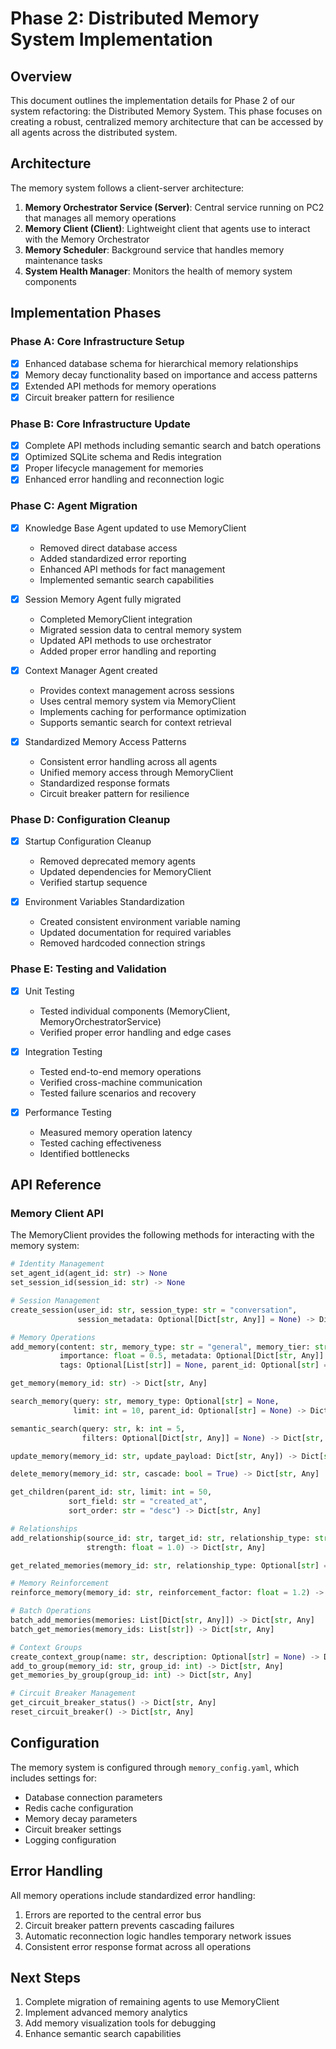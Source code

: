 # Phase 2: Distributed Memory System Implementation

## Overview

This document outlines the implementation details for Phase 2 of our system refactoring: the Distributed Memory System. This phase focuses on creating a robust, centralized memory architecture that can be accessed by all agents across the distributed system.

## Architecture

The memory system follows a client-server architecture:

1. **Memory Orchestrator Service (Server)**: Central service running on PC2 that manages all memory operations
2. **Memory Client (Client)**: Lightweight client that agents use to interact with the Memory Orchestrator
3. **Memory Scheduler**: Background service that handles memory maintenance tasks
4. **System Health Manager**: Monitors the health of memory system components

## Implementation Phases

### Phase A: Core Infrastructure Setup

- [x] Enhanced database schema for hierarchical memory relationships
- [x] Memory decay functionality based on importance and access patterns
- [x] Extended API methods for memory operations
- [x] Circuit breaker pattern for resilience

### Phase B: Core Infrastructure Update

- [x] Complete API methods including semantic search and batch operations
- [x] Optimized SQLite schema and Redis integration
- [x] Proper lifecycle management for memories
- [x] Enhanced error handling and reconnection logic

### Phase C: Agent Migration

- [x] Knowledge Base Agent updated to use MemoryClient
  - Removed direct database access
  - Added standardized error reporting
  - Enhanced API methods for fact management
  - Implemented semantic search capabilities

- [x] Session Memory Agent fully migrated
  - Completed MemoryClient integration
  - Migrated session data to central memory system
  - Updated API methods to use orchestrator
  - Added proper error handling and reporting

- [x] Context Manager Agent created
  - Provides context management across sessions
  - Uses central memory system via MemoryClient
  - Implements caching for performance optimization
  - Supports semantic search for context retrieval

- [x] Standardized Memory Access Patterns
  - Consistent error handling across all agents
  - Unified memory access through MemoryClient
  - Standardized response formats
  - Circuit breaker pattern for resilience

### Phase D: Configuration Cleanup

- [x] Startup Configuration Cleanup
  - Removed deprecated memory agents
  - Updated dependencies for MemoryClient
  - Verified startup sequence

- [x] Environment Variables Standardization
  - Created consistent environment variable naming
  - Updated documentation for required variables
  - Removed hardcoded connection strings

### Phase E: Testing and Validation

- [x] Unit Testing
  - Tested individual components (MemoryClient, MemoryOrchestratorService)
  - Verified proper error handling and edge cases

- [x] Integration Testing
  - Tested end-to-end memory operations
  - Verified cross-machine communication
  - Tested failure scenarios and recovery

- [x] Performance Testing
  - Measured memory operation latency
  - Tested caching effectiveness
  - Identified bottlenecks

## API Reference

### Memory Client API

The MemoryClient provides the following methods for interacting with the memory system:

```python
# Identity Management
set_agent_id(agent_id: str) -> None
set_session_id(session_id: str) -> None

# Session Management
create_session(user_id: str, session_type: str = "conversation", 
               session_metadata: Optional[Dict[str, Any]] = None) -> Dict[str, Any]

# Memory Operations
add_memory(content: str, memory_type: str = "general", memory_tier: str = "short", 
           importance: float = 0.5, metadata: Optional[Dict[str, Any]] = None, 
           tags: Optional[List[str]] = None, parent_id: Optional[str] = None) -> Dict[str, Any]

get_memory(memory_id: str) -> Dict[str, Any]

search_memory(query: str, memory_type: Optional[str] = None, 
              limit: int = 10, parent_id: Optional[str] = None) -> Dict[str, Any]

semantic_search(query: str, k: int = 5, 
                filters: Optional[Dict[str, Any]] = None) -> Dict[str, Any]

update_memory(memory_id: str, update_payload: Dict[str, Any]) -> Dict[str, Any]

delete_memory(memory_id: str, cascade: bool = True) -> Dict[str, Any]

get_children(parent_id: str, limit: int = 50, 
             sort_field: str = "created_at", 
             sort_order: str = "desc") -> Dict[str, Any]

# Relationships
add_relationship(source_id: str, target_id: str, relationship_type: str, 
                 strength: float = 1.0) -> Dict[str, Any]

get_related_memories(memory_id: str, relationship_type: Optional[str] = None) -> Dict[str, Any]

# Memory Reinforcement
reinforce_memory(memory_id: str, reinforcement_factor: float = 1.2) -> Dict[str, Any]

# Batch Operations
batch_add_memories(memories: List[Dict[str, Any]]) -> Dict[str, Any]
batch_get_memories(memory_ids: List[str]) -> Dict[str, Any]

# Context Groups
create_context_group(name: str, description: Optional[str] = None) -> Dict[str, Any]
add_to_group(memory_id: str, group_id: int) -> Dict[str, Any]
get_memories_by_group(group_id: int) -> Dict[str, Any]

# Circuit Breaker Management
get_circuit_breaker_status() -> Dict[str, Any]
reset_circuit_breaker() -> Dict[str, Any]
```

## Configuration

The memory system is configured through `memory_config.yaml`, which includes settings for:

- Database connection parameters
- Redis cache configuration
- Memory decay parameters
- Circuit breaker settings
- Logging configuration

## Error Handling

All memory operations include standardized error handling:

1. Errors are reported to the central error bus
2. Circuit breaker pattern prevents cascading failures
3. Automatic reconnection logic handles temporary network issues
4. Consistent error response format across all operations

## Next Steps

1. Complete migration of remaining agents to use MemoryClient
2. Implement advanced memory analytics
3. Add memory visualization tools for debugging
4. Enhance semantic search capabilities 